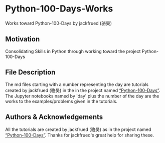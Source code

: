 # Python-100-Days-Works
Works toward Python-100-Days by jackfrued (骆昊)

## Motivation
Consolidating Skills in Python through working toward the project Python-100-Days

## File Description
The md files starting with a number representing the day are tutorials created by jackfrued (骆昊) in the in the project named [“Python-100-Days”](<https://github.com/jackfrued/Python-100-Days>).
The Jupyter notebooks named by 'day' plus the number of the day are the works to the examples/problems given in the tutorials.

## Authors & Acknowledgements
All the tutorials are created by jackfrued (骆昊) as in the project named [“Python-100-Days”](<https://github.com/jackfrued/Python-100-Days>).
Thanks for jackfrued's great help for sharing these.